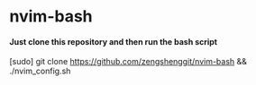 # nvim-bash

#### Just clone this repository and then run the bash script

[sudo] git clone https://github.com/zengshenggit/nvim-bash && ./nvim_config.sh
